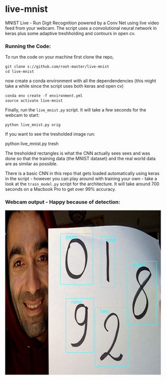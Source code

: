 # live-mnist

MNIST Live - Run Digit Recognition powered by a Conv Net using live video feed from your webcam. The script uses a convolutional neural network in keras plus some adaptive treshholding and contours in open cv.


### Running the Code:
To run the code on your machine first clone the repo,

    git clone s://github.com/root-master/live-mnist
    cd live-mnist

now create a conda environment with all the dependendencies (this might take a while since the script uses both keras and open cv)

    conda env create -f environment.yml
    source activate live-mnist

Finally, run the `live_mnist.py` script. It will take a few seconds for the webcam to start:

    python live_mnist.py orig

If you want to see the tresholded image run:

  python live_mnist.py tresh

The tresholded rectangles is what the CNN actually sees sees and was done so that the training data (the MNIST dataset) and the real world data are as similar as possible.

There is a basic CNN in this repo that gets loaded automatically using keras in the script - however you can play around with training your own - take a look at the `train_model.py` script for the architecture. It will take around 700 seconds on a Macbook Pro to get over 99% accuracy.


### Webcam output - Happy because of detection:
![](happy-detect.png)
